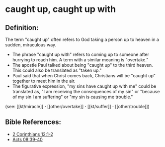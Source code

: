 # caught up, caught up with #

## Definition: ##

The term "caught up" often refers to God taking a person up to heaven in a sudden, miraculous way.

* The phrase "caught up with" refers to coming up to someone after hurrying to reach him. A term with a similar meaning is "overtake."
* The apostle Paul talked about being "caught up" to the third heaven. This could also be translated as "taken up."
* Paul said that when Christ comes back, Christians will be "caught up" together to meet him in the air.
* The figurative expression, "my sins have caught up with me" could be translated as, "I am receiving the consequences of my sin" or "because of my sin I am suffering" or "my sin is causing me trouble."

(see: [[kt/miracle]] **·** [[other/overtake]] **·** [[kt/suffer]] **·** [[other/trouble]])

## Bible References: ##

* [2 Corinthians 12:1-2](en/tn/2co/help/12/01)
* [Acts 08:39-40](en/tn/act/help/08/39)
